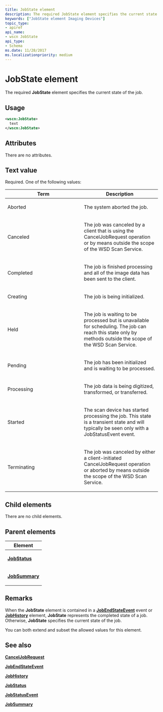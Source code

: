```yaml
---
title: JobState element
description: The required JobState element specifies the current state of the job.
keywords: ["JobState element Imaging Devices"]
topic_type:
- apiref
api_name:
- wscn JobState
api_type:
- Schema
ms.date: 11/28/2017
ms.localizationpriority: medium
---
```


# JobState element


The required **JobState** element specifies the current state of the job.

Usage
-----

```xml
<wscn:JobState>
  text
</wscn:JobState>
```

Attributes
----------

There are no attributes.

Text value
----------

Required. One of the following values:

<table>
<colgroup>
<col width="50%" />
<col width="50%" />
</colgroup>
<thead>
<tr class="header">
<th>Term</th>
<th>Description</th>
</tr>
</thead>
<tbody>
<tr class="odd">
<td><p><span id="Aborted"></span><span id="aborted"></span><span id="ABORTED"></span>Aborted</p></td>
<td><p>The system aborted the job.</p></td>
</tr>
<tr class="even">
<td><p><span id="Canceled"></span><span id="canceled"></span><span id="CANCELED"></span>Canceled</p></td>
<td><p>The job was canceled by a client that is using the CancelJobRequest operation or by means outside the scope of the WSD Scan Service.</p></td>
</tr>
<tr class="odd">
<td><p><span id="Completed"></span><span id="completed"></span><span id="COMPLETED"></span>Completed</p></td>
<td><p>The job is finished processing and all of the image data has been sent to the client.</p></td>
</tr>
<tr class="even">
<td><p><span id="Creating"></span><span id="creating"></span><span id="CREATING"></span>Creating</p></td>
<td><p>The job is being initialized.</p></td>
</tr>
<tr class="odd">
<td><p><span id="Held"></span><span id="held"></span><span id="HELD"></span>Held</p></td>
<td><p>The job is waiting to be processed but is unavailable for scheduling. The job can reach this state only by methods outside the scope of the WSD Scan Service.</p></td>
</tr>
<tr class="even">
<td><p><span id="Pending"></span><span id="pending"></span><span id="PENDING"></span>Pending</p></td>
<td><p>The job has been initialized and is waiting to be processed.</p></td>
</tr>
<tr class="odd">
<td><p><span id="Processing"></span><span id="processing"></span><span id="PROCESSING"></span>Processing</p></td>
<td><p>The job data is being digitized, transformed, or transferred.</p></td>
</tr>
<tr class="even">
<td><p><span id="Started"></span><span id="started"></span><span id="STARTED"></span>Started</p></td>
<td><p>The scan device has started processing the job. This state is a transient state and will typically be seen only with a JobStatusEvent event.</p></td>
</tr>
<tr class="odd">
<td><p><span id="Terminating"></span><span id="terminating"></span><span id="TERMINATING"></span>Terminating</p></td>
<td><p>The job was canceled by either a client-initiated CancelJobRequest operation or aborted by means outside the scope of the WSD Scan Service.</p></td>
</tr>
</tbody>
</table>

 

## Child elements


There are no child elements.

## Parent elements


<table>
<colgroup>
<col width="100%" />
</colgroup>
<thead>
<tr class="header">
<th>Element</th>
</tr>
</thead>
<tbody>
<tr class="odd">
<td><p><a href="jobstatus.md" data-raw-source="[&lt;strong&gt;JobStatus&lt;/strong&gt;](jobstatus.md)"><strong>JobStatus</strong></a></p></td>
</tr>
<tr class="even">
<td><p><a href="jobsummary.md" data-raw-source="[&lt;strong&gt;JobSummary&lt;/strong&gt;](jobsummary.md)"><strong>JobSummary</strong></a></p></td>
</tr>
</tbody>
</table>

Remarks
-------

When the **JobState** element is contained in a [**JobEndStateEvent**](jobendstateevent.md) event or [**JobHistory**](jobhistory2.md) element, **JobState** represents the completed state of a job. Otherwise, **JobState** specifies the current state of the job.

You can both extend and subset the allowed values for this element.

## See also


[**CancelJobRequest**](canceljobrequest.md)

[**JobEndStateEvent**](jobendstateevent.md)

[**JobHistory**](jobhistory2.md)

[**JobStatus**](jobstatus.md)

[**JobStatusEvent**](jobstatusevent.md)

[**JobSummary**](jobsummary.md)

 

 






